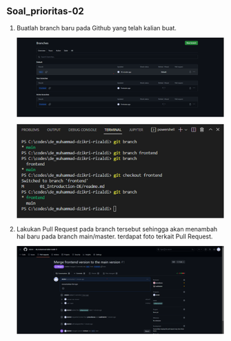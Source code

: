 ## Soal_prioritas-02

1. Buatlah branch baru pada Github yang telah kalian buat.

    ![alt text](https://github.com/ddzikri/de_muhammad-dzikri-rizaldi/blob/main/03_Version-Control-System/screenshot/gambar01_soal-no1-prioritas2.png?raw=true)

    ![alt text](https://github.com/ddzikri/de_muhammad-dzikri-rizaldi/blob/main/03_Version-Control-System/screenshot/gambar02_soal-no1-prioritas2.png?raw=true) 


2. Lakukan Pull Request pada branch tersebut sehingga akan menambah hal baru pada branch main/master. terdapat foto terkait Pull Request.
    
    ![alt text](https://github.com/ddzikri/de_muhammad-dzikri-rizaldi/blob/main/03_Version-Control-System/screenshot/gambar_soal-no2-prioritas2.png?raw=true)
